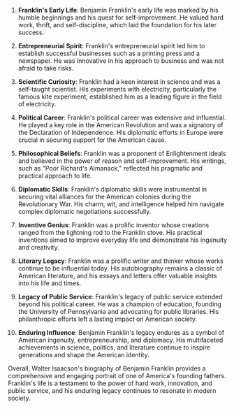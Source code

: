 1. **Franklin's Early Life**: Benjamin Franklin's early life was marked by his humble beginnings and his quest for self-improvement. He valued hard work, thrift, and self-discipline, which laid the foundation for his later success.

2. **Entrepreneurial Spirit**: Franklin's entrepreneurial spirit led him to establish successful businesses such as a printing press and a newspaper. He was innovative in his approach to business and was not afraid to take risks.

3. **Scientific Curiosity**: Franklin had a keen interest in science and was a self-taught scientist. His experiments with electricity, particularly the famous kite experiment, established him as a leading figure in the field of electricity.

4. **Political Career**: Franklin's political career was extensive and influential. He played a key role in the American Revolution and was a signatory of the Declaration of Independence. His diplomatic efforts in Europe were crucial in securing support for the American cause.

5. **Philosophical Beliefs**: Franklin was a proponent of Enlightenment ideals and believed in the power of reason and self-improvement. His writings, such as "Poor Richard's Almanack," reflected his pragmatic and practical approach to life.

6. **Diplomatic Skills**: Franklin's diplomatic skills were instrumental in securing vital alliances for the American colonies during the Revolutionary War. His charm, wit, and intelligence helped him navigate complex diplomatic negotiations successfully.

7. **Inventive Genius**: Franklin was a prolific inventor whose creations ranged from the lightning rod to the Franklin stove. His practical inventions aimed to improve everyday life and demonstrate his ingenuity and creativity.

8. **Literary Legacy**: Franklin was a prolific writer and thinker whose works continue to be influential today. His autobiography remains a classic of American literature, and his essays and letters offer valuable insights into his life and times.

9. **Legacy of Public Service**: Franklin's legacy of public service extended beyond his political career. He was a champion of education, founding the University of Pennsylvania and advocating for public libraries. His philanthropic efforts left a lasting impact on American society.

10. **Enduring Influence**: Benjamin Franklin's legacy endures as a symbol of American ingenuity, entrepreneurship, and diplomacy. His multifaceted achievements in science, politics, and literature continue to inspire generations and shape the American identity.

Overall, Walter Isaacson's biography of Benjamin Franklin provides a comprehensive and engaging portrait of one of America's founding fathers. Franklin's life is a testament to the power of hard work, innovation, and public service, and his enduring legacy continues to resonate in modern society.